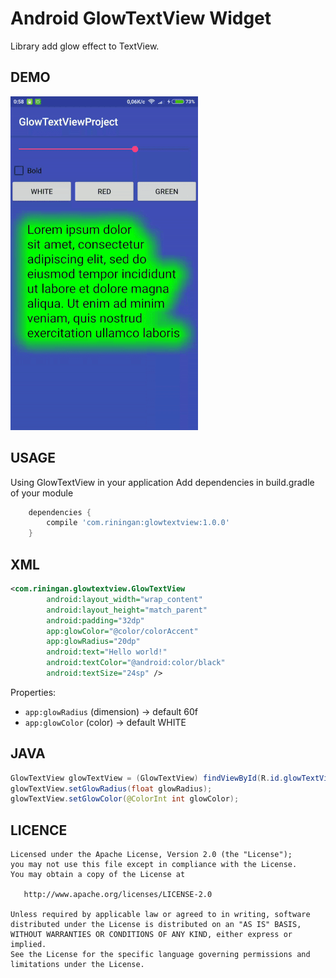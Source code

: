 # Android GlowTextView Widget
Library add glow effect to TextView.

DEMO
---

![demo_preview](./preview.gif)

USAGE
---

Using GlowTextView in your application
Add dependencies in build.gradle of your module

```groovy
	dependencies {
		compile 'com.riningan:glowtextview:1.0.0'
	}
```

XML
-----

```xml
<com.riningan.glowtextview.GlowTextView
        android:layout_width="wrap_content"
        android:layout_height="match_parent"
        android:padding="32dp"
        app:glowColor="@color/colorAccent"
        app:glowRadius="20dp"
        android:text="Hello world!"
        android:textColor="@android:color/black"
        android:textSize="24sp" />
```
Properties:

* `app:glowRadius`              (dimension)    -> default 60f
* `app:glowColor`               (color)        -> default WHITE


JAVA
-----

```java
GlowTextView glowTextView = (GlowTextView) findViewById(R.id.glowTextView);
glowTextView.setGlowRadius(float glowRadius);
glowTextView.setGlowColor(@ColorInt int glowColor);
```

LICENCE
-----

  	Licensed under the Apache License, Version 2.0 (the "License");
	you may not use this file except in compliance with the License.
	You may obtain a copy of the License at
	
	   http://www.apache.org/licenses/LICENSE-2.0
	
	Unless required by applicable law or agreed to in writing, software
	distributed under the License is distributed on an "AS IS" BASIS,
	WITHOUT WARRANTIES OR CONDITIONS OF ANY KIND, either express or implied.
	See the License for the specific language governing permissions and
	limitations under the License.
